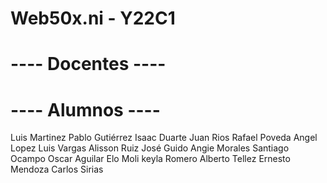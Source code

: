 # Web50x.ni - Y22C1
# ---- Docentes ----

# ---- Alumnos ----
Luis Martinez
Pablo Gutiérrez
Isaac Duarte
Juan Rios 
Rafael Poveda
Angel Lopez
Luis Vargas
Alisson Ruiz
José Guido
Angie Morales
Santiago Ocampo
Oscar Aguilar
Elo Moli
keyla Romero
Alberto Tellez
Ernesto Mendoza
Carlos Sirias
